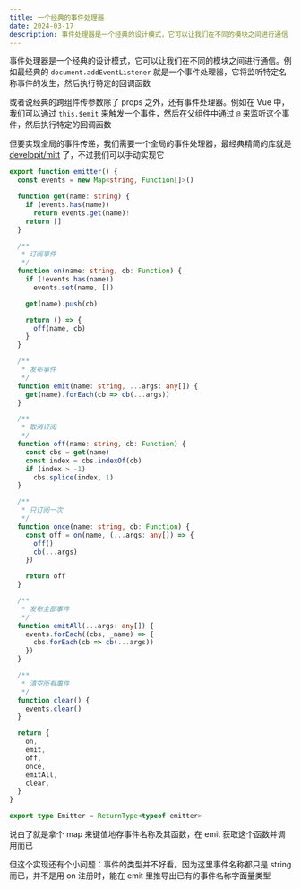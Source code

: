 ```yaml
---
title: 一个经典的事件处理器
date: 2024-03-17
description: 事件处理器是一个经典的设计模式，它可以让我们在不同的模块之间进行通信
---
```


事件处理器是一个经典的设计模式，它可以让我们在不同的模块之间进行通信。例如最经典的 `document.addEventListener` 就是一个事件处理器，它将监听特定名称事件的发生，然后执行特定的回调函数

或者说经典的跨组件传参数除了 props 之外，还有事件处理器。例如在 Vue 中，我们可以通过 `this.$emit` 来触发一个事件，然后在父组件中通过 `@` 来监听这个事件，然后执行特定的回调函数

但要实现全局的事件传递，我们需要一个全局的事件处理器，最经典精简的库就是 [developit/mitt] 了，不过我们可以手动实现它

```ts
export function emitter() {
  const events = new Map<string, Function[]>()

  function get(name: string) {
    if (events.has(name))
      return events.get(name)!
    return []
  }

  /**
   * 订阅事件
   */
  function on(name: string, cb: Function) {
    if (!events.has(name))
      events.set(name, [])

    get(name).push(cb)

    return () => {
      off(name, cb)
    }
  }

  /**
   * 发布事件
   */
  function emit(name: string, ...args: any[]) {
    get(name).forEach(cb => cb(...args))
  }

  /**
   * 取消订阅
   */
  function off(name: string, cb: Function) {
    const cbs = get(name)
    const index = cbs.indexOf(cb)
    if (index > -1)
      cbs.splice(index, 1)
  }

  /**
   * 只订阅一次
   */
  function once(name: string, cb: Function) {
    const off = on(name, (...args: any[]) => {
      off()
      cb(...args)
    })

    return off
  }

  /**
   * 发布全部事件
   */
  function emitAll(...args: any[]) {
    events.forEach((cbs, _name) => {
      cbs.forEach(cb => cb(...args))
    })
  }

  /**
   * 清空所有事件
   */
  function clear() {
    events.clear()
  }

  return {
    on,
    emit,
    off,
    once,
    emitAll,
    clear,
  }
}

export type Emitter = ReturnType<typeof emitter>
```

说白了就是拿个 map 来键值地存事件名称及其函数，在 emit 获取这个函数并调用而已

但这个实现还有个小问题：事件的类型并不好看。因为这里事件名称都只是 string 而已，并不是用 on 注册时，能在 emit 里推导出已有的事件名称字面量类型

[developit/mitt]: https://github.com/developit/mitt/tree/main
